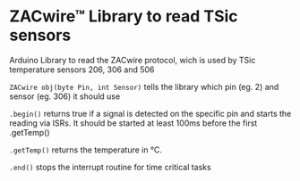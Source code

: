 # ZACwire™ Library to read TSic sensors
Arduino Library to read the ZACwire protocol, wich is used by TSic temperature sensors 206, 306 and 506

`ZACwire obj(byte Pin, int Sensor)` tells the library which pin (eg. 2) and sensor (eg. 306) it should use

`.begin()` returns true if a signal is detected on the specific pin and starts the reading via ISRs. It should be started at least 100ms before the first .getTemp()

`.getTemp()` returns the temperature in °C. 

`.end()` stops the interrupt routine for time critical tasks
